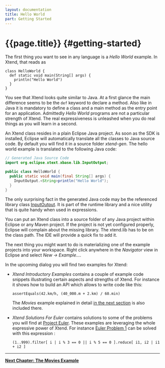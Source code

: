 ```yaml
---
layout: documentation
title: Hello World
part: Getting Started
---
```


# {{page.title}} {#getting-started}

The first thing you want to see in any language is a *Hello World* example. In Xtend, that reads as 

```xtend
class HelloWorld {
  def static void main(String[] args) {
    println("Hello World")
  }
}
```

You see that Xtend looks quite similar to Java. At a first glance the main difference seems to be the `def` keyword to declare a method. Also like in Java it is mandatory to define a class and a main method as the entry point for an application. Admittedly *Hello World* programs are not a particular strength of Xtend. The real expressiveness is unleashed when you do real things as you will learn in a second.

An Xtend class resides in a plain Eclipse Java project. As soon as the SDK is installed, Eclipse will automatically translate all the classes to Java source code. By default you will find it in a source folder *xtend-gen*. The hello world example is translated to the following Java code: 

```java
// Generated Java Source Code
import org.eclipse.xtext.xbase.lib.InputOutput;

public class HelloWorld {
  public static void main(final String[] args) {
    InputOutput.<String>println("Hello World");
  }
}
```

The only surprising fact in the generated Java code may be the referenced library class [InputOutput]({{site.src.xtext}}/plugins/org.eclipse.xtext.xbase.lib/src/org/eclipse/xtext/xbase/lib/InputOutput.java). It is part of the runtime library and a nice utility that is quite handy when used in expressions.

You can put an Xtend class into a source folder of any Java project within Eclipse or any Maven project. If the project is not yet configured properly, Eclipse will complain about the missing library. The xtend.lib has to be on the class path. The IDE will provide a quick fix to add it.

The next thing you might want to do is materializing one of the example projects into your workspace. Right click anywhere in the *Navigator* view in Eclipse and select *New &rarr; Example...*.

In the upcoming dialog you will find two examples for Xtend:

*   *Xtend Introductory Examples* contains a couple of example code snippets illustrating certain aspects and strengths of Xtend. For instance it shows how to build an API which allows to write code like this:     
    
    ```xtend
    assertEquals(42.km/h, (40_000.m + 2.km) / 60.min)
    ```

    The *Movies* example explained in detail [in the next section](102_moviesexample.html) is also included there.
*   *Xtend Solutions For Euler* contains solutions to some of the problems you will find at [Project Euler](http://projecteuler.net/). These examples are leveraging the whole expressive power of Xtend. For instance [Euler Problem 1](http://projecteuler.net/problem=1) can be solved with this expression :     
    
    ```xtend
    (1..999).filter[ i | i % 3 == 0 || i % 5 == 0 ].reduce[ i1, i2 | i1 + i2 ]
    ```

---

**[Next Chapter: The Movies Example](102_moviesexample.html)**